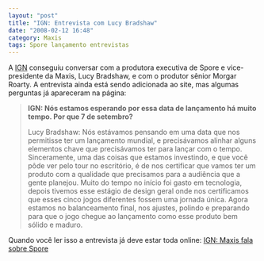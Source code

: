 ```yaml
---
layout: "post"
title: "IGN: Entrevista com Lucy Bradshaw"
date: "2008-02-12 16:48"
category: Maxis
tags: Spore lançamento entrevistas
---
```


A [IGN](http://ign.com/) conseguiu conversar com a produtora executiva de Spore e vice-presidente da Maxis, Lucy Bradshaw, e com o produtor sênior Morgar Roarty. A entrevista ainda está sendo adicionada ao site, mas algumas perguntas já apareceram na página:

> **IGN: Nós estamos esperando por essa data de lançamento há muito tempo. Por que 7 de setembro?**
>
> Lucy Bradshaw: Nós estávamos pensando em uma data que nos permitisse ter um lançamento mundial, e precisávamos alinhar alguns elementos chave que precisávamos ter para lançar com o tempo. Sinceramente, uma das coisas que estamos investindo, e que você pôde ver pelo tour no escritório, é de nos certificar que vamos ter um produto com a qualidade que precisamos para a audiência que a gente planejou. Muito do tempo no início foi gasto em tecnologia, depois tivemos esse estágio de design geral onde nos certificamos que esses cinco jogos diferentes fossem uma jornada única. Agora estamos no balanceamento final, nos ajustes, polindo e preparando para que o jogo chegue ao lançamento como esse produto bem sólido e maduro.

Quando você ler isso a entrevista já deve estar toda online: [IGN: Maxis fala sobre Spore](http://pc.ign.com/articles/851/851665p1.html)
